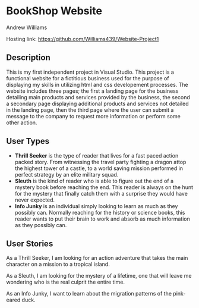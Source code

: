 # BookShop Website

Andrew Williams 

Hosting link: https://github.com/Williams439/Website-Project1

## Description

This is my first independent project in Visual Studio. This project is a functional website for a fictitious business used for the purpose of displaying my skills in utilizing html and css developement processes. The website includes three pages; the first a landing page for the business detailing main products and services provided by the business, the second a secondary page displaying additional products and services not detailed in the landing page, then the third page where the user can submit a message to the company to request more information or perform some other action. 

## User Types 

- **Thrill Seeker** is the type of reader that lives for a fast paced action packed story. From witnessing the travel party fighting a dragon attop the highest tower of a castle, to a world saving mission performed in perfect strategy by an elite military squad. 
- **Sleuth** is the kind of reader who is able to figure out the end of a mystery book before reaching the end. This reader is always on the hunt for the mystery that finally catch them with a surprise they would have never expected. 
- **Info Junky** is an individual simply looking to learn as much as they possibly can. Normally reaching for the history or science books, this reader wants to put their brain to work and absorb as much information as they possibly can. 

## User Stories

As a Thrill Seeker, I am looking for an action adventure that takes the main character on a mission to a tropical island. 

As a Sleuth, I am looking for the mystery of a lifetime, one that will leave me wondering who is the real culprit the entire time.

As an Info Junky, I want to learn about the migration patterns of the pink-eared duck. 




